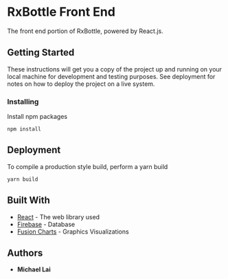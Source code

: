 # RxBottle Front End

The front end portion of RxBottle, powered by React.js.

## Getting Started

These instructions will get you a copy of the project up and running on your local machine for development and testing purposes. See deployment for notes on how to deploy the project on a live system.

### Installing

Install npm packages

```
npm install
```

## Deployment

To compile a production style build, perform a yarn build

```
yarn build
```
## Built With

* [React](https://reactjs.org/) - The web library used
* [Firebase](https://firebase.com) - Database
* [Fusion Charts](https://www.fusioncharts.com) - Graphics Visualizations


## Authors

* **Michael Lai**

